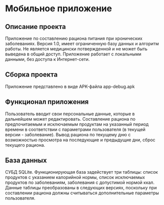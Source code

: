 # Мобильное приложение

## Описание проекта
Приложение по составлению рациона питания при  хронических заболеваниях. Версия 1.0, имеет ограниченную базу данных и алгоритм работы. Не является медицински потвержденной и не может быть выведена в общий доступ. Приложение работает с локальными данными, без доступа к Интернет-сети.

## Сборка проекта
Приложение представлено в виде APK-файла app-debug.apk

## Функционал приложения
Пользователь вводит свои персональные данные, которые в дальнейшем может редактировать. Составление рациона по предпочитаемым и исключаемым продуктам на указанный период времени в соответствии с параметрами пользователя (в текущей версии - заболевание). Вывод рациона по текущему дню с возможностью просмотра на последующие и предыдущие дни, сброс текущего рациона.

## База данных
СУБД SQLite. Функционирующая база задействует три таблицы: список продуктов с указанием калорийной нормы, список исключаемых продуктов по заболеваниям, заболевания с допустимой нормой ккал. Данные таблицы преобразованы в следующих версиях, поскольку при составлении рациона должны считываться дополнительные параметры пользователя.
